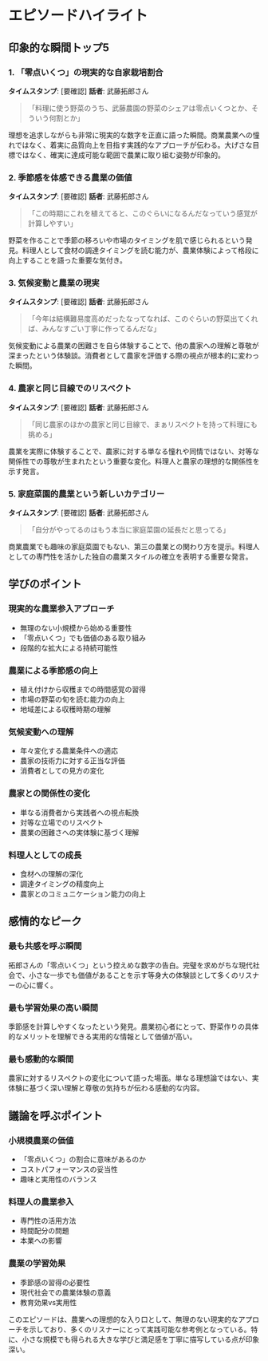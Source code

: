 # エピソードハイライト

## 印象的な瞬間トップ5

### 1. 「零点いくつ」の現実的な自家栽培割合
**タイムスタンプ**: [要確認]
**話者**: 武藤拓郎さん

> 「料理に使う野菜のうち、武藤農園の野菜のシェアは零点いくつとか、そういう何割とか」

理想を追求しながらも非常に現実的な数字を正直に語った瞬間。商業農業への憧れではなく、着実に品質向上を目指す実践的なアプローチが伝わる。大げさな目標ではなく、確実に達成可能な範囲で農業に取り組む姿勢が印象的。

### 2. 季節感を体感できる農業の価値
**タイムスタンプ**: [要確認]
**話者**: 武藤拓郎さん

> 「この時期にこれを植えてると、このぐらいになるんだなっていう感覚が計算しやすい」

野菜を作ることで季節の移ろいや市場のタイミングを肌で感じられるという発見。料理人として食材の調達タイミングを読む能力が、農業体験によって格段に向上することを語った重要な気付き。

### 3. 気候変動と農業の現実
**タイムスタンプ**: [要確認]
**話者**: 武藤拓郎さん

> 「今年は結構難易度高めだったなってなれば、このぐらいの野菜出てくれば、みんなすごい丁寧に作ってるんだな」

気候変動による農業の困難さを自ら体験することで、他の農家への理解と尊敬が深まったという体験談。消費者として農家を評価する際の視点が根本的に変わった瞬間。

### 4. 農家と同じ目線でのリスペクト
**タイムスタンプ**: [要確認]
**話者**: 武藤拓郎さん

> 「同じ農家のほかの農家と同じ目線で、まぁリスペクトを持って料理にも挑める」

農業を実際に体験することで、農家に対する単なる憧れや同情ではない、対等な関係性での尊敬が生まれたという重要な変化。料理人と農家の理想的な関係性を示す発言。

### 5. 家庭菜園的農業という新しいカテゴリー
**タイムスタンプ**: [要確認]
**話者**: 武藤拓郎さん

> 「自分がやってるのはもう本当に家庭菜園の延長だと思ってる」

商業農業でも趣味の家庭菜園でもない、第三の農業との関わり方を提示。料理人としての専門性を活かした独自の農業スタイルの確立を表明する重要な発言。

## 学びのポイント

### 現実的な農業参入アプローチ
- 無理のない小規模から始める重要性
- 「零点いくつ」でも価値のある取り組み
- 段階的な拡大による持続可能性

### 農業による季節感の向上
- 植え付けから収穫までの時間感覚の習得
- 市場の野菜の旬を読む能力の向上
- 地域差による収穫時期の理解

### 気候変動への理解
- 年々変化する農業条件への適応
- 農家の技術力に対する正当な評価
- 消費者としての見方の変化

### 農家との関係性の変化
- 単なる消費者から実践者への視点転換
- 対等な立場でのリスペクト
- 農業の困難さへの実体験に基づく理解

### 料理人としての成長
- 食材への理解の深化
- 調達タイミングの精度向上
- 農家とのコミュニケーション能力の向上

## 感情的なピーク

### 最も共感を呼ぶ瞬間
拓郎さんの「零点いくつ」という控えめな数字の告白。完璧を求めがちな現代社会で、小さな一歩でも価値があることを示す等身大の体験談として多くのリスナーの心に響く。

### 最も学習効果の高い瞬間
季節感を計算しやすくなったという発見。農業初心者にとって、野菜作りの具体的なメリットを理解できる実用的な情報として価値が高い。

### 最も感動的な瞬間
農家に対するリスペクトの変化について語った場面。単なる理想論ではない、実体験に基づく深い理解と尊敬の気持ちが伝わる感動的な内容。

## 議論を呼ぶポイント

### 小規模農業の価値
- 「零点いくつ」の割合に意味があるのか
- コストパフォーマンスの妥当性
- 趣味と実用性のバランス

### 料理人の農業参入
- 専門性の活用方法
- 時間配分の問題
- 本業への影響

### 農業の学習効果
- 季節感の習得の必要性
- 現代社会での農業体験の意義
- 教育効果vs実用性

このエピソードは、農業への理想的な入り口として、無理のない現実的なアプローチを示しており、多くのリスナーにとって実践可能な参考例となっている。特に、小さな規模でも得られる大きな学びと満足感を丁寧に描写している点が印象深い。